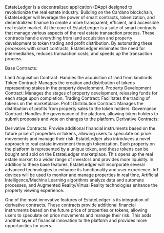 EstateLedger is a decentralized application (DApp) designed to revolutionize the real estate industry. Building on the Cardano blockchain, EstateLedger will leverage the power of smart contracts, tokenization, and decentralized finance to create a more transparent, efficient, and accessible real estate market. At the core of EstateLedger is a suite of smart contracts that manage various aspects of the real estate transaction process. These contracts handle everything from land acquisition and property development to token trading and profit distribution. By automating these processes with smart contracts, EstateLedger eliminates the need for intermediaries, reduces transaction costs, and speeds up the transaction process.

Base Contracts:

Land Acquisition Contract: Handles the acquisition of land from landlords.
Token Contract: Manages the creation and distribution of tokens representing stakes in the property development.
Property Development Contract: Manages the stages of property development, releasing funds for each stage upon completion.
Trading Contract: Facilitates the trading of tokens on the marketplace.
Profit Distribution Contract: Manages the distribution of profits from property sales to the token holders.
Governance Contract: Handles the governance of the platform, allowing token holders to submit proposals and vote on changes to the platform.
Derivative Contracts:

Derivative Contracts: Provide additional financial instruments based on the future price of properties or tokens, allowing users to speculate on price movements and manage their risk.
EstateLedger also introduces a novel approach to real estate investment through tokenization. Each property on the platform is represented by a unique token, and these tokens can be bought and sold on the EstateLedger marketplace. This opens up the real estate market to a wider range of investors and provides more liquidity. In addition to these base features, EstateLedger will incorporate several advanced technologies to enhance its functionality and user experience. IoT devices will be used to monitor and manage properties in real time, Artificial Intelligence/Machine Learning algorithms analyze data and automate processes, and Augmented Reality/Virtual Reality technologies enhance the property viewing experience.

One of the most innovative features of EstateLedger is its integration of derivative contracts. These contracts provide additional financial instruments based on the future price of properties or tokens, allowing users to speculate on price movements and manage their risk. This adds another layer of financial innovation to the platform and provides more opportunities for users.
